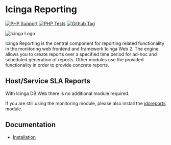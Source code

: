# Icinga Reporting

[![PHP Support](https://img.shields.io/badge/php-%3E%3D%207.2-777BB4?logo=PHP)](https://php.net/)
[![PHP Tests](https://github.com/Icinga/icingaweb2-module-reporting/actions/workflows/php.yml/badge.svg)](https://github.com/Icinga/icingaweb2-module-reporting/actions/workflows/php.yml)
[![Github Tag](https://img.shields.io/github/tag/Icinga/icingaweb2-module-reporting.svg)](https://github.com/Icinga/icingaweb2-module-reporting/releases/latest)

![Icinga Logo](https://icinga.com/wp-content/uploads/2014/06/icinga_logo.png)

Icinga Reporting is the central component for reporting related functionality in the monitoring web frontend and
framework Icinga Web 2. The engine allows you to create reports over a specified time period for ad-hoc and scheduled
generation of reports. Other modules use the provided functionality in order to provide concrete reports.

## Host/Service SLA Reports

With Icinga DB Web there is no additional module required.

If you are still using the monitoring module, please also install the
[idoreports](https://github.com/Icinga/icingaweb2-module-idoreports) module.

## Documentation

* [Installation](doc/02-Installation.md)
